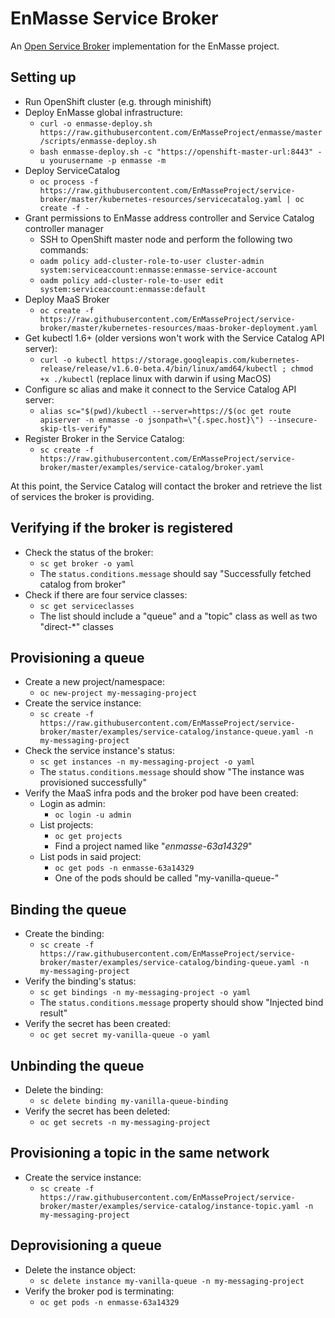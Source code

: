 # EnMasse Service Broker

An [Open Service Broker](https://github.com/openservicebrokerapi/servicebroker) implementation for the EnMasse project.

## Setting up
- Run OpenShift cluster (e.g. through minishift)
- Deploy EnMasse global infrastructure:
  - `curl -o enmasse-deploy.sh https://raw.githubusercontent.com/EnMasseProject/enmasse/master/scripts/enmasse-deploy.sh`
  - `bash enmasse-deploy.sh -c "https://openshift-master-url:8443" -u yourusername -p enmasse -m`
- Deploy ServiceCatalog
  - `oc process -f https://raw.githubusercontent.com/EnMasseProject/service-broker/master/kubernetes-resources/servicecatalog.yaml | oc create -f -`
- Grant permissions to EnMasse address controller and Service Catalog controller manager
  - SSH to OpenShift master node and perform the following two commands: 
  - `oadm policy add-cluster-role-to-user cluster-admin system:serviceaccount:enmasse:enmasse-service-account`
  - `oadm policy add-cluster-role-to-user edit system:serviceaccount:enmasse:default`
- Deploy MaaS Broker
  - `oc create -f https://raw.githubusercontent.com/EnMasseProject/service-broker/master/kubernetes-resources/maas-broker-deployment.yaml`
- Get kubectl 1.6+ (older versions won't work with the Service Catalog API server):
  - `curl -o kubectl https://storage.googleapis.com/kubernetes-release/release/v1.6.0-beta.4/bin/linux/amd64/kubectl ; chmod +x ./kubectl` (replace linux with darwin if using MacOS)
- Configure sc alias and make it connect to the Service Catalog API server:
  - `alias sc="$(pwd)/kubectl --server=https://$(oc get route apiserver -n enmasse -o jsonpath=\"{.spec.host}\") --insecure-skip-tls-verify"`
- Register Broker in the Service Catalog:
  - `sc create -f https://raw.githubusercontent.com/EnMasseProject/service-broker/master/examples/service-catalog/broker.yaml`

At this point, the Service Catalog will contact the broker and retrieve the list of services the broker is providing. 

## Verifying if the broker is registered
- Check the status of the broker:
  - `sc get broker -o yaml`
  - The `status.conditions.message` should say "Successfully fetched catalog from broker"
- Check if there are four service classes:
  - `sc get serviceclasses`
  - The list should include a "queue" and a "topic" class as well as two "direct-*" classes
  
## Provisioning a queue
- Create a new project/namespace:
  - `oc new-project my-messaging-project`
- Create the service instance:
  - `sc create -f https://raw.githubusercontent.com/EnMasseProject/service-broker/master/examples/service-catalog/instance-queue.yaml -n my-messaging-project`
- Check the service instance's status:
  - `sc get instances -n my-messaging-project -o yaml`
  - The `status.conditions.message` should show "The instance was provisioned successfully"
- Verify the MaaS infra pods and the broker pod have been created:
  - Login as admin:
    - `oc login -u admin`
  - List projects:
    - `oc get projects`
    - Find a project named like "_enmasse-63a14329_"
  - List pods in said project:
    - `oc get pods -n enmasse-63a14329`
    - One of the pods should be called "my-vanilla-queue-<something>"

## Binding the queue
- Create the binding:
  - `sc create -f https://raw.githubusercontent.com/EnMasseProject/service-broker/master/examples/service-catalog/binding-queue.yaml -n my-messaging-project`
- Verify the binding's status:
  - `sc get bindings -n my-messaging-project -o yaml`
  - The `status.conditions.message` property should show "Injected bind result"
- Verify the secret has been created:
  - `oc get secret my-vanilla-queue -o yaml`

## Unbinding the queue
- Delete the binding:
  - `sc delete binding my-vanilla-queue-binding`
- Verify the secret has been deleted:
  - `oc get secrets -n my-messaging-project`

## Provisioning a topic in the same network
- Create the service instance:
  - `sc create -f https://raw.githubusercontent.com/EnMasseProject/service-broker/master/examples/service-catalog/instance-topic.yaml -n my-messaging-project`
    
## Deprovisioning a queue
- Delete the instance object:
  - `sc delete instance my-vanilla-queue -n my-messaging-project`
- Verify the broker pod is terminating:
  - `oc get pods -n enmasse-63a14329`
  


